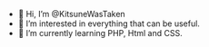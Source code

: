 - 👋 Hi, I’m @KitsuneWasTaken
- 👀 I’m interested in everything that can be useful.
- 🌱 I’m currently learning PHP, Html and CSS.

<!---
KitsuneWasTaken/KitsuneWasTaken is a ✨ special ✨ repository because its `README.md` (this file) appears on your GitHub profile.
You can click the Preview link to take a look at your changes.
--->
